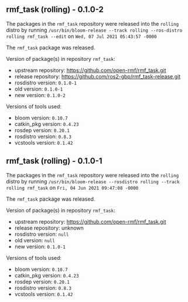 ## rmf_task (rolling) - 0.1.0-2

The packages in the `rmf_task` repository were released into the `rolling` distro by running `/usr/bin/bloom-release --track rolling --ros-distro rolling rmf_task --edit` on `Wed, 07 Jul 2021 05:43:57 -0000`

The `rmf_task` package was released.

Version of package(s) in repository `rmf_task`:

- upstream repository: https://github.com/open-rmf/rmf_task.git
- release repository: https://github.com/ros2-gbp/rmf_task-release.git
- rosdistro version: `0.1.0-1`
- old version: `0.1.0-1`
- new version: `0.1.0-2`

Versions of tools used:

- bloom version: `0.10.7`
- catkin_pkg version: `0.4.23`
- rosdep version: `0.20.1`
- rosdistro version: `0.8.3`
- vcstools version: `0.1.42`


## rmf_task (rolling) - 0.1.0-1

The packages in the `rmf_task` repository were released into the `rolling` distro by running `/usr/bin/bloom-release --rosdistro rolling --track rolling rmf_task` on `Fri, 04 Jun 2021 09:47:08 -0000`

The `rmf_task` package was released.

Version of package(s) in repository `rmf_task`:

- upstream repository: https://github.com/open-rmf/rmf_task.git
- release repository: unknown
- rosdistro version: `null`
- old version: `null`
- new version: `0.1.0-1`

Versions of tools used:

- bloom version: `0.10.7`
- catkin_pkg version: `0.4.23`
- rosdep version: `0.20.1`
- rosdistro version: `0.8.3`
- vcstools version: `0.1.42`


